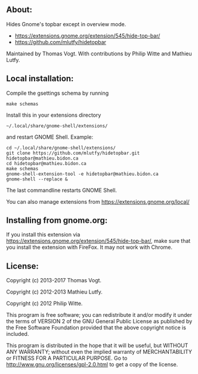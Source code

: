 About:
------

Hides Gnome's topbar except in overview mode.
* https://extensions.gnome.org/extension/545/hide-top-bar/
* https://github.com/mlutfy/hidetopbar

Maintained by Thomas Vogt.
With contributions by Philip Witte and Mathieu Lutfy.

Local installation:
-------------------

Compile the gsettings schema by running

    make schemas

Install this in your extensions directory

    ~/.local/share/gnome-shell/extensions/

 and restart GNOME Shell. Example:

    cd ~/.local/share/gnome-shell/extensions/
    git clone https://github.com/mlutfy/hidetopbar.git hidetopbar@mathieu.bidon.ca
    cd hidetopbar@mathieu.bidon.ca
    make schemas
    gnome-shell-extension-tool -e hidetopbar@mathieu.bidon.ca
    gnome-shell --replace &
    
The last commandline restarts GNOME Shell.

You can also manage extensions from https://extensions.gnome.org/local/

Installing from gnome.org:
--------------------------

If you install this extension via https://extensions.gnome.org/extension/545/hide-top-bar/,
make sure that you install the extension with FireFox. It may not work with Chrome.

License:
--------

Copyright (c) 2013-2017 Thomas Vogt.

Copyright (c) 2012-2013 Mathieu Lutfy.

Copyright (c) 2012 Philip Witte.

This program is free software; you can redistribute it and/or
modify it under the terms of VERSION 2 of the GNU General Public
License as published by the Free Software Foundation provided
that the above copyright notice is included.

This program is distributed in the hope that it will be useful,
but WITHOUT ANY WARRANTY; without even the implied warranty of
MERCHANTABILITY or FITNESS FOR A PARTICULAR PURPOSE.
Go to http://www.gnu.org/licenses/gpl-2.0.html to get a copy
of the license.
